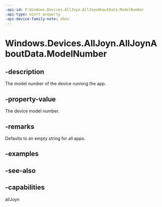 ```yaml
---
-api-id: P:Windows.Devices.AllJoyn.AllJoynAboutData.ModelNumber
-api-type: winrt property
-api-device-family-note: xbox
---
```


<!-- Property syntax
public string ModelNumber { get;  set; }
-->

# Windows.Devices.AllJoyn.AllJoynAboutData.ModelNumber

## -description
The model number of the device running the app.

## -property-value
The device model number.

## -remarks
Defaults to an empty string for all apps.

## -examples

## -see-also


## -capabilities
allJoyn